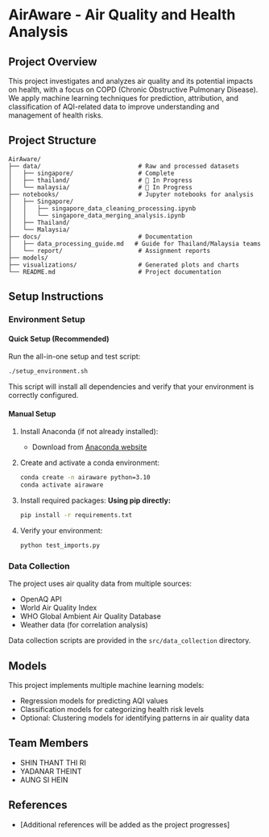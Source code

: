 # AirAware - Air Quality and Health Analysis

## Project Overview
This project investigates and analyzes air quality and its potential impacts on health, with a focus on COPD (Chronic Obstructive Pulmonary Disease). We apply machine learning techniques for prediction, attribution, and classification of AQI-related data to improve understanding and management of health risks.

## Project Structure
```
AirAware/
├── data/                           # Raw and processed datasets
│   ├── singapore/                  # Complete
│   ├── thailand/                   # 🔄 In Progress
│   └── malaysia/                   # 🔄 In Progress
├── notebooks/                      # Jupyter notebooks for analysis
│   ├── Singapore/                  
│   │   ├── singapore_data_cleaning_processing.ipynb
│   │   └── singapore_data_merging_analysis.ipynb
│   ├── Thailand/                   
│   └── Malaysia/                   
├── docs/                           # Documentation
│   ├── data_processing_guide.md   # Guide for Thailand/Malaysia teams
│   └── report/                     # Assignment reports
├── models/                        
├── visualizations/                 # Generated plots and charts
└── README.md                       # Project documentation
```

## Setup Instructions

### Environment Setup

#### Quick Setup (Recommended)
Run the all-in-one setup and test script:
```bash
./setup_environment.sh
```
This script will install all dependencies and verify that your environment is correctly configured.

#### Manual Setup
1. Install Anaconda (if not already installed):
   - Download from [Anaconda website](https://www.anaconda.com/products/distribution)

2. Create and activate a conda environment:
   ```bash
   conda create -n airaware python=3.10
   conda activate airaware
   ```

3. Install required packages:
   **Using pip directly:**
   ```bash
   pip install -r requirements.txt
   ```

4. Verify your environment:
   ```bash
   python test_imports.py
   ```

### Data Collection
The project uses air quality data from multiple sources:
- OpenAQ API
- World Air Quality Index
- WHO Global Ambient Air Quality Database
- Weather data (for correlation analysis)

Data collection scripts are provided in the `src/data_collection` directory.

## Models
This project implements multiple machine learning models:
- Regression models for predicting AQI values
- Classification models for categorizing health risk levels
- Optional: Clustering models for identifying patterns in air quality data

## Team Members
- SHIN THANT THI RI
- YADANAR THEINT
- AUNG SI HEIN

## References
- [Additional references will be added as the project progresses]
